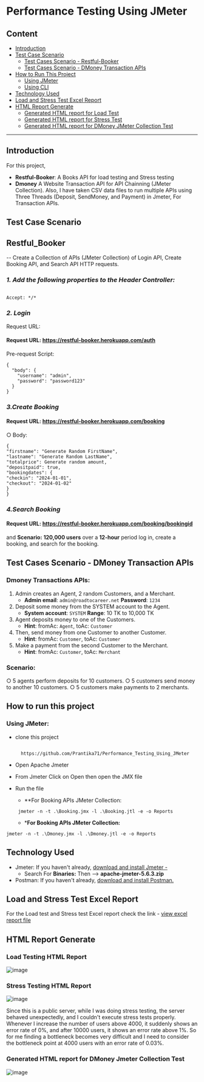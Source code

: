 # **Performance Testing Using JMeter**

## **Content**
 - [Introduction](#Introduction)
 - [Test Case Scenario](#Test-Case-Scenario)
    - [Test Cases Scenario - Restful-Booker](#test-cases-scenario---restful-booker)
    - [Test Cases Scenario - DMoney Transaction APIs](#test-cases-scenario---dmoney-transaction-apis)
 - [How to Run This Project](#how-to-run-this-project)
    - [Using JMeter](#using-jmeter)
    - [Using CLI](#using-jmeter)
 - [Technology Used](#Technology-used)
 - [Load and Stress Test Excel Report](#load-and-stress-test-excel-report)
 - [HTML Report Generate](#html-report-generate)
    - [Generated HTML report for Load Test](#generated-html-report-for-load-test)
    - [Generated HTML report for Stress Test](#generated-html-report-for-stress-test)
    - [Generated HTML report for DMoney JMeter Collection Test](#generated-html-report-for-dmoney-jmeter-collection-test)


---

## **Introduction**
For this project, 
- **Restful-Booker**: A Books API for load testing and Stress testing
- **Dmoney** A Website Transaction API for API Chainning (JMeter Collection). Also, I have taken CSV data files to run multiple APIs using Three Threads (Deposit, SendMoney, and Payment) in Jmeter, For Transaction APIs.

## **Test Case Scenario**
## **Restful_Booker**
 -- Create a Collection of APIs (JMeter Collection) of Login API, Create Booking API, and Search API HTTP requests.
### _**1. Add the following properties to the Header Controller:**_
 ```console

Accept: */*

```

### _**2. Login**_
Request URL:
#### Request URL: **https://restful-booker.herokuapp.com/auth**

Pre-request Script:
```console
{
  "body": {
    "username": "admin",
    "password": "password123"
  }
}
```
### _**3.Create Booking**_

#### Request URL: **https://restful-booker.herokuapp.com/booking**
○ Body:
```
{
"firstname": "Generate Random FirstName",
"lastname": "Generate Random LastName",
"totalprice": Generate random amount,
"depositpaid": true,
"bookingdates": {
"checkin": "2024-01-01",
"checkout": "2024-01-02"
}
}
```
### _**4.Search Booking**_
#### Request URL: **https://restful-booker.herokuapp.com/booking/bookingid**
and **Scenario:** **120,000 users** over a **12-hour** period log in, create a booking, and search for the booking. 

## **Test Cases Scenario - DMoney Transaction APIs**

### Dmoney Transactions APIs:
1. Admin creates an Agent, 2 random Customers, and a Merchant.  
   - **Admin email**: `admin@roadtocareer.net`  **Password**: `1234`
2. Deposit some money from the SYSTEM account to the Agent.  
   - **System account**: `SYSTEM`  **Range**: 10 TK to 10,000 TK
3. Agent deposits money to one of the Customers.
   - **Hint**: fromAc: `Agent`, toAc: `Customer`     
4. Then, send money from one Customer to another Customer.
   - **Hint**: fromAc: `Customer`, toAc: `Customer`  
5. Make a payment from the second Customer to the Merchant.
   - **Hint**: fromAc: `Customer`, toAc: `Merchant`

### **Scenario**: 
○ 5 agents perform deposits for 10 customers.
○ 5 customers send money to another 10 customers.
○ 5 customers make payments to 2 merchants.

## How to run this project
### Using JMeter:
- clone this project
   ```console
   
     https://github.com/Prantika71/Performance_Testing_Using_JMeter
   
    ``` 
- Open Apache Jmeter 
- From Jmeter Click on Open then open the JMX file
- Run the file

  - **For Booking APIs JMeter Collection:
  ```console
   jmeter -n -t .\Booking.jmx -l .\Booking.jtl -e -o Reports
  ```
   - ***For Booking APIs JMeter Collection:**
 ```console
jmeter -n -t .\Dmoney.jmx -l .\Dmoney.jtl -e -o Reports
 ```
## Technology Used
- Jmeter: If you haven't already, [download and install Jmeter - ](https://jmeter.apache.org/download_jmeter.cgi)
    - Search For **Binaries:** Then --> **apache-jmeter-5.6.3.zip**
- Postman: If you haven't already, [download and install Postman.](https://www.postman.com/downloads/)
  
## **Load and Stress Test Excel Report**
For the Load test and Stress test Excel report check the link - 
[view excel report file](https://docs.google.com/spreadsheets/d/1DYxrmWinmbZg5xTTA2m1FdvcTpX5NXieUWaZVdx-ppk/edit?gid=1931672790#gid=1931672790)

## **HTML Report Generate**
### Load Testing HTML Report
![image](https://github.com/user-attachments/assets/a8832730-c6df-4f6c-8609-b726caefbf49)


### Stress Testing HTML Report
![image](https://github.com/user-attachments/assets/17f67bef-6819-4668-80db-6709b3af3e1b)

Since this is a public server, while I was doing stress testing, the server behaved unexpectedly, and I couldn't execute stress tests properly. Whenever I increase the number of users above 4000, it suddenly shows an error rate of 0%, and after 10000 users, it shows  an error rate above 1%. So for me finding a bottleneck becomes very difficult and I need to consider the bottleneck point at 4000 users with an error rate of 0.03%. 


### Generated HTML report for DMoney Jmeter Collection Test
![image](https://github.com/user-attachments/assets/0e37e706-3a3d-4b17-a6df-7b57cf70fb22)










